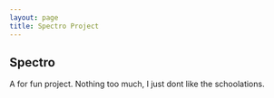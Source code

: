 ```yaml
---
layout: page
title: Spectro Project
---
```


## Spectro

A for fun project. Nothing too much, I just dont like the schoolations.

